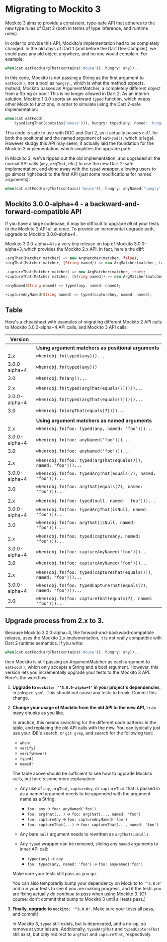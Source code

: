 # Migrating to Mockito 3

Mockito 3 aims to provide a consistent, type-safe API that adheres to the new
type rules of Dart 2 (both in terms of type inference, and runtime rules).

In order to provide this API, Mockito's implementation had to be completely
changed. In the old days of Dart 1 (and before the Dart Dev Compiler), we could
pass any old object anywhere, and no one would complain. For example:

```dart
when(cat.eatFood(argThat(contains('mouse')), hungry: any))...
```

In this code, Mockito is not passing a String as the first argument to
`eatFood()`, nor a bool as `hungry:`, which is what the method expects.
Instead, Mockito passes an ArgumentMatcher, a completely different object from
a String or bool! This is no longer allowed in Dart 2.  As an interim solution,
Mockito 1.0.0 sports an awkward `typed` function, which wraps other Mockito
functions, in order to simulate using the Dart 2-safe implementation:

```dart
when(cat.eatFood(
    typed(argThat(contains('mouse'))), hungry: typed(any, named: 'hungry')))...
```

This code is safe to use with DDC and Dart 2, as it actually passes `null` for
both the positional and the named argument of `eatFood()`, which is legal.
However kludgy this API may seem, it actually laid the foundation for the
Mockito 3 implementation, which simplifies the upgrade path.

In Mockito 3, we've ripped out the old implementation, and upgraded all the
normal API calls (`any`, `argThat`, etc.) to use the new Dart 2-safe
implementation, and done away with the `typed` wrapper, allowing users to go
almost right back to the first API (just some modifications for named
arguments):

```dart
when(cat.eatFood(argThat(contains('mouse')), hungry: anyNamed('hungry')))...
```

## Mockito 3.0.0-alpha+4 - a backward-and-forward-compatible API

If you have a large codebase, it may be difficult to upgrade _all_ of your tests
to the Mockito 3 API all at once. To provide an incremental upgrade path, upgrade to
Mockito 3.0.0-alpha+4.

Mockito 3.0.0-alpha+4 is a very tiny release on top of Mockito 3.0.0-alpha+3,
which provides the Mockito 2.x API. In fact, here's the diff:

```dart
-argThat(Matcher matcher) => new ArgMatcher(matcher, false);
+argThat(Matcher matcher, {String named}) => new ArgMatcher(matcher, false);

-captureThat(Matcher matcher) => new ArgMatcher(matcher, true);
+captureThat(Matcher matcher, {String named}) => new ArgMatcher(matcher, true);

+anyNamed(String named) => typed(any, named: named);

+captureAnyNamed(String named) => typed(captureAny, named: named);
```

## Table

Here's a cheatsheet with examples of migrating different Mockito 2 API calls to
Mockito 3.0.0-alpha+4 API calls, and Mockito 3 API calls:

| Version       |                                                                     |
| ------------- | ------------------------------------------------------------------- |
|               | **Using argument matchers as positional arguments**                 |
| 2.x           | `when(obj.fn(typed(any)))...`                                       |
| 3.0.0-alpha+4 | `when(obj.fn(typed(any)))`                                          |
| 3.0           | `when(obj.fn(any))...`                                              |
|               |                                                                     |
| 2.x           | `when(obj.fn(typed(argThat(equals(7)))))...`                        |
| 3.0.0-alpha+4 | `when(obj.fn(typed(argThat(equals(7)))))...`                        |
| 3.0           | `when(obj.fn(argThat(equals(7))))...`                               |
|               |                                                                     |
|               | **Using argument matchers as named arguments**                      |
| 2.x           | `when(obj.fn(foo: typed(any, named: 'foo')))...`                    |
| 3.0.0-alpha+4 | `when(obj.fn(foo: anyNamed('foo')))...`                             |
| 3.0           | `when(obj.fn(foo: anyNamed('foo')))...`                             |
|               |                                                                     |
| 2.x           | `when(obj.fn(foo: typed(argThat(equals(7)), named: 'foo')))...`     |
| 3.0.0-alpha+4 | `when(obj.fn(foo: typedArgThat(equals(7), named: 'foo')))...`       |
| 3.0           | `when(obj.fn(foo: argThat(equals(7), named: 'foo')))...`            |
|               |                                                                     |
| 2.x           | `when(obj.fn(foo: typed(null, named: 'foo')))...`                   |
| 3.0.0-alpha+4 | `when(obj.fn(foo: typedArgThat(isNull, named: 'foo')))...`          |
| 3.0           | `when(obj.fn(foo: argThat(isNull, named: 'foo')))...`               |
|               |                                                                     |
| 2.x           | `when(obj.fn(foo: typed(captureAny, named: 'foo')))...`             |
| 3.0.0-alpha+4 | `when(obj.fn(foo: captureAnyNamed('foo')))...`                      |
| 3.0           | `when(obj.fn(foo: captureAnyNamed('foo')))...`                      |
|               |                                                                     |
| 2.x           | `when(obj.fn(foo: typed(captureThat(equals(7)), named: 'foo')))...` |
| 3.0.0-alpha+4 | `when(obj.fn(foo: typedCaptureThat(equals(7), named: 'foo')))...`   |
| 3.0           | `when(obj.fn(foo: captureThat(equals(7), named: 'foo')))...`        |

## Upgrade process from 2.x to 3.

Because Mockito 3.0.0-alpha+4, the forward-and-backward-compatible release,
uses the Mockito 2.x implementation, it is not really compatible with Dart 2
runtime semantics. If you write:

```dart
when(cat.eatFood(argThat(contains('mouse')), hungry: any))...
```

then Mockito is still passing an ArgumentMatcher as each argument to
`eatFood()`, which only accepts a String and a bool argument.
However, this version lets you incrementally upgrade your tests to the
Mockito 3 API.  Here's the workflow:

1. **Upgrade to `mockito: '^3.0.0-alpha+4'` in your project's dependencies**, in
   `pubspec.yaml`. This should not cause any tests to break. Commit this change.

2. **Change your usage of Mockito from the old API to the new API**, in as many
   chunks as you like.

   In practice, this means searching for the different code patterns in the
   table, and replacing the old API calls with the new. You can typically just
   use your IDE's search, or `git grep`, and search for the following text:

   * `when(`
   * `verify(`
   * `verifyNever(`
   * `typed(`
   * `named:`

   The table above should be sufficient to see how to ugprade Mockito calls,
   but here's some more explanation:

   * Any use of `any`, `argThat`, `captureAny`, or `captureThat` that is passed
     in as a named argument needs to be appended with the argument name as a
     String:

     * `foo: any` &rarr; `foo: anyNamed('foo')`
     * `foo: argThat(...)` &rarr; `foo: argThat(..., named: 'foo')`
     * `foo: captureAny` &rarr; `foo: captureAnyNamed('foo')`
     * `foo: captureThat(...)` &rarr; `foo: captureThat(..., named: 'foo')`

   * Any bare `null` argument needs to rewritten as `argThat(isNull)`.

   * Any `typed` wrapper can be removed, sliding any `named` arguments to inner API call:

     * `typed(any)` &rarr; `any`
     * `foo: typed(any, named: 'foo')` &rarr; `foo: anyNamed('foo')`

   Make sure your tests still pass as you go.

   You can also temporarily bump your dependency on Mockito to `'^3.0.0'` and
   run your tests to see if you are making progress, and if the tests you are
   fixing actually _do continue to pass_ when using Mockito 3. (Of course:
   don't commit that bump to Mockito 3 until all tests pass.)

3. **Finally, upgrade to `mockito: '^3.0.0'`.** Make sure your tests all pass,
   and commit!

   In Mockito 3, `typed` still exists, but is deprecated, and a no-op, so
   remove at your leisure. Additionally, `typedArgThat` and `typedCaptureThat`
   still exist, but only redirect to `argThat` and `captureThat`, respectively.
